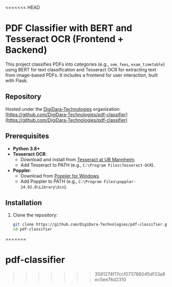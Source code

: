 <<<<<<< HEAD
# PDF Classifier with BERT and Tesseract OCR (Frontend + Backend)

This project classifies PDFs into categories (e.g., `sem_fees`, `exam_timetable`) using BERT for text classification and Tesseract OCR for extracting text from image-based PDFs. It includes a frontend for user interaction, built with Flask.

## Repository

Hosted under the [DigiDara-Technologies](https://github.com/DigiDara-Technologies) organization:  
[https://github.com/DigiDara-Technologies/pdf-classifier](https://github.com/DigiDara-Technologies/pdf-classifier)

## Prerequisites

- **Python 3.8+**
- **Tesseract OCR**:
  - Download and install from [Tesseract at UB Mannheim](https://github.com/UB-Mannheim/tesseract/wiki).
  - Add Tesseract to PATH (e.g., `C:\Program Files\Tesseract-OCR`).
- **Poppler**:
  - Download from [Poppler for Windows](https://github.com/oschwartz10612/poppler-windows/releases).
  - Add Poppler to PATH (e.g., `C:\Program Files\poppler-24.02.0\Library\bin`).

## Installation

1. Clone the repository:
   ```bash
   git clone https://github.com/DigiDara-Technologies/pdf-classifier.git
   cd pdf-classifier
=======
# pdf-classifier
>>>>>>> 3591274f17ccf073786045df33a8ec5ee76d2310
